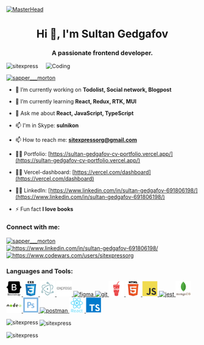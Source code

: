 [![MasterHead](https://philna.sh/assets/posts/react-738ca5dd60ecf11214419e9d6c847d1e2e4ad88c3f147e12d8adfd25b76e6e66.gif)](https://sitexpress.github.io/sultan-gedgafov-cv-portfolio/)
<h1 align="center">Hi 👋, I'm Sultan Gedgafov</h1>
<h3 align="center">A passionate frontend developer.</h3>
<img align="right" alt="Coding" width="400" src="https://cdn.dribbble.com/users/1162077/screenshots/3848914/programmer.gif"/>


<p align="left"> <img src="https://komarev.com/ghpvc/?username=sitexpress&label=Profile%20views&color=0e75b6&style=flat" alt="sitexpress" /> </p>

<p align="left"> <a href="https://twitter.com/sapper___morton" target="blank"><img src="https://img.shields.io/twitter/follow/sapper___morton?logo=twitter&style=for-the-badge" alt="sapper___morton" /></a> </p>

- 🔭 I’m currently working on **Todolist, Social network, Blogpost**

- 🌱 I’m currently learning **React, Redux, RTK, MUI**

- 💬 Ask me about **React, JavaScript, TypeScript**

- 📫 I'm in Skype: **sulnikon**
- 📫 How to reach me: **sitexpressorg@gmail.com**
- 👨‍💻 Portfolio: [https://sultan-gedgafov-cv-portfolio.vercel.app/](https://sultan-gedgafov-cv-portfolio.vercel.app/)
- 👨‍💻 Vercel-dashboard: [https://vercel.com/dashboard](https://vercel.com/dashboard)
- 👨‍💻 LinkedIn: [https://www.linkedin.com/in/sultan-gedgafov-691806198/](https://www.linkedin.com/in/sultan-gedgafov-691806198/)

- ⚡ Fun fact **I love books**

<h3 align="left">Connect with me:</h3>
<p align="left">
<a href="https://twitter.com/sapper___morton" target="blank"><img align="center" src="https://raw.githubusercontent.com/rahuldkjain/github-profile-readme-generator/master/src/images/icons/Social/twitter.svg" alt="sapper___morton" height="30" width="40" /></a>
<a href="https://linkedin.com/in/https://www.linkedin.com/in/sultan-gedgafov-691806198/" target="blank"><img align="center" src="https://raw.githubusercontent.com/rahuldkjain/github-profile-readme-generator/master/src/images/icons/Social/linked-in-alt.svg" alt="https://www.linkedin.com/in/sultan-gedgafov-691806198/" height="30" width="40" /></a>
<a href="https://codeforces.com/profile/https://www.codewars.com/users/sitexpressorg" target="blank"><img align="center" src="https://raw.githubusercontent.com/rahuldkjain/github-profile-readme-generator/master/src/images/icons/Social/codeforces.svg" alt="https://www.codewars.com/users/sitexpressorg" height="30" width="40" /></a>
</p>

<h3 align="left">Languages and Tools:</h3>
<p align="left"> <a href="https://getbootstrap.com" target="_blank" rel="noreferrer"> <img src="https://raw.githubusercontent.com/devicons/devicon/master/icons/bootstrap/bootstrap-plain-wordmark.svg" alt="bootstrap" width="40" height="40"/> </a> <a href="https://www.w3schools.com/css/" target="_blank" rel="noreferrer"> <img src="https://raw.githubusercontent.com/devicons/devicon/master/icons/css3/css3-original-wordmark.svg" alt="css3" width="40" height="40"/> </a> <a href="https://www.electronjs.org" target="_blank" rel="noreferrer"> <img src="https://raw.githubusercontent.com/devicons/devicon/master/icons/electron/electron-original.svg" alt="electron" width="40" height="40"/> </a> <a href="https://expressjs.com" target="_blank" rel="noreferrer"> <img src="https://raw.githubusercontent.com/devicons/devicon/master/icons/express/express-original-wordmark.svg" alt="express" width="40" height="40"/> </a> <a href="https://www.figma.com/" target="_blank" rel="noreferrer"> <img src="https://www.vectorlogo.zone/logos/figma/figma-icon.svg" alt="figma" width="40" height="40"/> </a> <a href="https://git-scm.com/" target="_blank" rel="noreferrer"> <img src="https://www.vectorlogo.zone/logos/git-scm/git-scm-icon.svg" alt="git" width="40" height="40"/> </a> <a href="https://gulpjs.com" target="_blank" rel="noreferrer"> <img src="https://raw.githubusercontent.com/devicons/devicon/master/icons/gulp/gulp-plain.svg" alt="gulp" width="40" height="40"/> </a> <a href="https://www.w3.org/html/" target="_blank" rel="noreferrer"> <img src="https://raw.githubusercontent.com/devicons/devicon/master/icons/html5/html5-original-wordmark.svg" alt="html5" width="40" height="40"/> </a> <a href="https://developer.mozilla.org/en-US/docs/Web/JavaScript" target="_blank" rel="noreferrer"> <img src="https://raw.githubusercontent.com/devicons/devicon/master/icons/javascript/javascript-original.svg" alt="javascript" width="40" height="40"/> </a> <a href="https://jestjs.io" target="_blank" rel="noreferrer"> <img src="https://www.vectorlogo.zone/logos/jestjsio/jestjsio-icon.svg" alt="jest" width="40" height="40"/> </a> <a href="https://www.mongodb.com/" target="_blank" rel="noreferrer"> <img src="https://raw.githubusercontent.com/devicons/devicon/master/icons/mongodb/mongodb-original-wordmark.svg" alt="mongodb" width="40" height="40"/> </a> <a href="https://nodejs.org" target="_blank" rel="noreferrer"> <img src="https://raw.githubusercontent.com/devicons/devicon/master/icons/nodejs/nodejs-original-wordmark.svg" alt="nodejs" width="40" height="40"/> </a> <a href="https://www.photoshop.com/en" target="_blank" rel="noreferrer"> <img src="https://raw.githubusercontent.com/devicons/devicon/master/icons/photoshop/photoshop-line.svg" alt="photoshop" width="40" height="40"/> </a> <a href="https://postman.com" target="_blank" rel="noreferrer"> <img src="https://www.vectorlogo.zone/logos/getpostman/getpostman-icon.svg" alt="postman" width="40" height="40"/> </a> <a href="https://reactjs.org/" target="_blank" rel="noreferrer"> <img src="https://raw.githubusercontent.com/devicons/devicon/master/icons/react/react-original-wordmark.svg" alt="react" width="40" height="40"/> </a> <a href="https://www.typescriptlang.org/" target="_blank" rel="noreferrer"> <img src="https://raw.githubusercontent.com/devicons/devicon/master/icons/typescript/typescript-original.svg" alt="typescript" width="40" height="40"/> </a> </p>

<p><img align="left" src="https://github-readme-stats.vercel.app/api/top-langs?username=sitexpress&show_icons=true&locale=en&layout=compact" alt="sitexpress" /></p>

<p>&nbsp;<img align="center" src="https://github-readme-stats.vercel.app/api?username=sitexpress&show_icons=true&locale=en" alt="sitexpress" /></p>

<p><img align="center" src="https://github-readme-streak-stats.herokuapp.com/?user=sitexpress&" alt="sitexpress" /></p>
